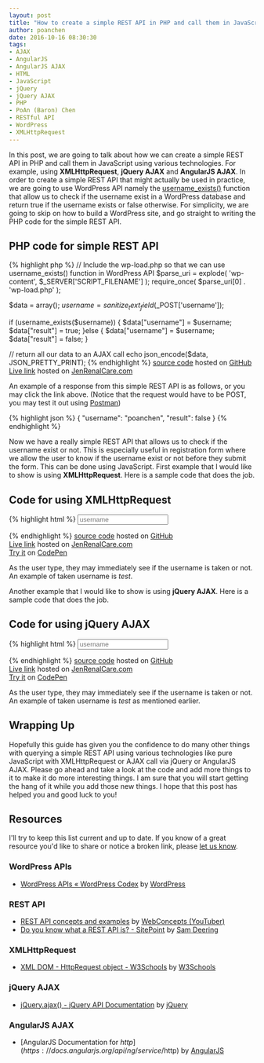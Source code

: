 ```yaml
---
layout: post
title: "How to create a simple REST API in PHP and call them in JavaScript"
author: poanchen
date: 2016-10-16 08:30:30
tags:
- AJAX
- AngularJS
- AngularJS AJAX
- HTML
- JavaScript
- jQuery
- jQuery AJAX
- PHP
- PoAn (Baron) Chen
- RESTful API
- WordPress
- XMLHttpRequest
---
```

In this post, we are going to talk about how we can create a simple REST API in PHP and call them in JavaScript using various technologies. For example, using **XMLHttpRequest**, **jQuery AJAX** and **AngularJS AJAX**. In order to create a simple REST API that might actually be used in practice, we are going to use WordPress API namely the [username_exists()](https://codex.wordpress.org/Function_Reference/username_exists) function that allow us to check if the username exist in a WordPress database and return true if the username exists or false otherwise. For simplicity, we are going to skip on how to build a WordPress site, and go straight to writing the PHP code for the simple REST API.

## PHP code for simple REST API 
{% highlight php %}
  // Include the wp-load.php so that we can use username_exists() function in WordPress API
  $parse_uri = explode( 'wp-content', $_SERVER['SCRIPT_FILENAME'] );
  require_once( $parse_uri[0] . 'wp-load.php' );

  $data = array();
  $username = sanitize_text_field($_POST['username']);

  if (username_exists($username)) {
    $data["username"] = $username;
    $data["result"] = true;
  }else {
    $data["username"] = $username;
    $data["result"] = false;
  }

  // return all our data to an AJAX call
  echo json_encode($data, JSON_PRETTY_PRINT);
{% endhighlight %}
<a href="https://github.com/poanchen/code-for-blog/blob/master/2016/10/16/how-to-create-simple-rest-api-in-php-and-call-them-in-js/checkIfUsernameExist.php" target="_blank">source code</a> hosted on <a href="https://github.com" target="_blank">GitHub</a><br>
<a href="https://www.jenrenalcare.com/upload/poanchen.github.io/sample-code/2016/10/16/how-to-create-simple-rest-api-in-php-and-call-them-in-js/checkIfUsernameExist.php" target="_blank">Live link</a> hosted on <a href="https://www.jenrenalcare.com" target="_blank">JenRenalCare.com</a>

An example of a response from this simple REST API is as follows, or you may click the link above. (Notice that the request would have to be POST, you may test it out using [Postman](https://chrome.google.com/webstore/detail/postman/fhbjgbiflinjbdggehcddcbncdddomop?hl=en))

{% highlight json %}
  { "username": "poanchen", "result": false }
{% endhighlight %}

Now we have a really simple REST API that allows us to check if the username exist or not. This is especially useful in registration form where we allow the user to know if the username exist or not before they submit the form. This can be done using JavaScript. First example that I would like to show is using **XMLHttpRequest**. Here is a sample code that does the job.<br>

## Code for using XMLHttpRequest
{% highlight html %}
  <input type="text" id="username" name="username" placeholder="username">
  <p id="usernameResult"></p>
  <script type="text/javascript">
    var usernameSelected = document.getElementById('username');
    var usernameWarning = document.getElementById('usernameResult');

    usernameSelected.addEventListener('keyup', function() {
      var request = new XMLHttpRequest();
      var url = "https://www.jenrenalcare.com/upload/poanchen.github.io/sample-code/2016/10/16/how-to-create-simple-rest-api-in-php-and-call-them-in-js/checkIfUsernameExist.php";
      var params = "username=" + usernameSelected.value;

      request.open('POST', url, true);
      request.setRequestHeader("Content-type", "application/x-www-form-urlencoded");
      request.onreadystatechange = function() {
        if (request.readyState === XMLHttpRequest.DONE) {
          if (request.status === 200) {
            var response = JSON.parse(request.response);
            if (response.result) {
              usernameWarning.innerHTML = "The username you typed has been used!";
            }else{
              usernameWarning.innerHTML = "You may freely use this username!";
            }
          }
        }
      };
      request.send(params);
    });
  </script>
{% endhighlight %}
<a href="https://github.com/poanchen/code-for-blog/blob/master/2016/10/16/how-to-create-simple-rest-api-in-php-and-call-them-in-js/checkIfUsernameExistXML.html" target="_blank">source code</a> hosted on <a href="https://github.com" target="_blank">GitHub</a><br>
<a href="https://www.jenrenalcare.com/upload/poanchen.github.io/sample-code/2016/10/16/how-to-create-simple-rest-api-in-php-and-call-them-in-js/checkIfUsernameExistXML.html" target="_blank">Live link</a> hosted on <a href="https://www.jenrenalcare.com" target="_blank">JenRenalCare.com</a><br>
<a href="https://codepen.io/poanchen/pen/MbJNod?editors=101" target="_blank">Try it</a> on <a href="https://codepen.io" target="_blank">CodePen</a>

As the user type, they may immediately see if the username is taken or not. An example of taken username is *test*.

Another example that I would like to show is using **jQuery AJAX**. Here is a sample code that does the job.

## Code for using jQuery AJAX
{% highlight html %}
    <input type="text" id="username" name="username" placeholder="username">
    <p id="usernameResult"></p>
    <script src="//ajax.googleapis.com/ajax/libs/jquery/1.12.4/jquery.min.js"></script>
    <script type="text/javascript">
      $(document).ready(function () {
        var usernameSelected = $('#username');
        var usernameWarning = $('#usernameResult');

        usernameSelected.keyup(function() {
          var url = "https://www.jenrenalcare.com/upload/poanchen.github.io/sample-code/2016/10/16/how-to-create-simple-rest-api-in-php-and-call-them-in-js/checkIfUsernameExist.php";
          var formData = {
            'username' : usernameSelected.val()
          };

          $.ajax({
            type : 'POST',
            url : url,
            data : formData,
            dataType : 'JSON',
            encode : true,
            success: function (response, status, xhr) {
              if (response.result) {
                usernameWarning.html("The username you typed has been used!");
              }else{
                usernameWarning.html("You may freely use this username!");
              }
            },
            error: function (xhr, status, error) {
              usernameWarning.html("Something went wrong!");
            }
          });
        });
     });
    </script>
{% endhighlight %}
<a href="https://github.com/poanchen/code-for-blog/blob/master/2016/10/16/how-to-create-simple-rest-api-in-php-and-call-them-in-js/checkIfUsernameExistJquery.html" target="_blank">source code</a> hosted on <a href="https://github.com" target="_blank">GitHub</a><br>
<a href="https://www.jenrenalcare.com/upload/poanchen.github.io/sample-code/2016/10/16/how-to-create-simple-rest-api-in-php-and-call-them-in-js/checkIfUsernameExistJquery.html" target="_blank">Live link</a> hosted on <a href="https://www.jenrenalcare.com" target="_blank">JenRenalCare.com</a><br>
<a href="https://codepen.io/poanchen/pen/eBgqwJ?editors=101" target="_blank">Try it</a> on <a href="https://codepen.io" target="_blank">CodePen</a>

As the user type, they may immediately see if the username is taken or not. An example of taken username is *test* as mentioned earlier.

Another example that I would like to show is using **AngularJS AJAX**. Here is a sample code that does the job.

## Code for using AngularJS AJAX
{% highlight html %}
  <div ng-app="usernameApp" ng-controller="usernameController">
    <input type="text" ng-model="username" ng-keyup="usernameKeyup()" placeholder="username">
    <p>{% raw %}{{ return_message }}{% endraw %}</p>
  </div>
  <script src="//ajax.googleapis.com/ajax/libs/angularjs/1.4.8/angular.min.js"></script>
  <script type="text/javascript">
    var usernameApp = angular.module('usernameApp', []);
    
    usernameApp.controller('usernameController', function ($scope, $http) {
      $scope.usernameKeyup = function() {
        $http.defaults.headers.post["Content-Type"] = "application/x-www-form-urlencoded";

        var url = "https://www.jenrenalcare.com/upload/poanchen.github.io/sample-code/2016/10/16/how-to-create-simple-rest-api-in-php-and-call-them-in-js/checkIfUsernameExist.php";
        var formData = "username=" + $scope.username;

        $http.post(url, formData)
        .success(function (response, status, headers, config) {
          if (response.result) {
            $scope.return_message = "The username you typed has been used!";
          }else{
            $scope.return_message = "You may freely use this username!";
          }
        })
        .error(function (data, status, header, config) {
          $scope.return_message = "Something went wrong!";
        });
      };
    });
  </script>
{% endhighlight %}
<a href="https://github.com/poanchen/code-for-blog/blob/master/2016/10/16/how-to-create-simple-rest-api-in-php-and-call-them-in-js/checkIfUsernameExistAngular.html" target="_blank">source code</a> hosted on <a href="https://github.com" target="_blank">GitHub</a><br>
<a href="https://www.jenrenalcare.com/upload/poanchen.github.io/sample-code/2016/10/16/how-to-create-simple-rest-api-in-php-and-call-them-in-js/checkIfUsernameExistAngular.html" target="_blank">Live link</a> hosted on <a href="https://www.jenrenalcare.com" target="_blank">JenRenalCare.com</a><br>
<a href="https://codepen.io/poanchen/pen/Lbxwwj?editors=101" target="_blank">Try it</a> on <a href="https://codepen.io" target="_blank">CodePen</a>

As the user type, they may immediately see if the username is taken or not. An example of taken username is *test* as mentioned earlier.

## Wrapping Up

Hopefully this guide has given you the confidence to do many other things with querying a simple REST API using various technologies like pure JavaScript with XMLHttpRequest or AJAX call via jQuery or AngularJS AJAX. Please go ahead and take a look at the code and add more things to it to make it do more interesting things. I am sure that you will start getting the hang of it while you add those new things. I hope that this post has helped you and good luck to you!

## Resources

I'll try to keep this list current and up to date. If you know of a great resource you'd like to share or notice a broken link, please [let us know](https://github.com/poanchen/poanchen.github.io/issues).

### WordPress APIs
* [WordPress APIs « WordPress Codex](https://codex.wordpress.org/WordPress_APIs) by [WordPress](https://wordpress.org/)

### REST API
* [REST API concepts and examples](https://www.youtube.com/watch?v=7YcW25PHnAA) by [WebConcepts (YouTuber)](https://www.youtube.com/channel/UCV4-mrR8UZh6AsWZbmW5uhQ)
* [Do you know what a REST API is? - SitePoint](https://www.sitepoint.com/developers-rest-api/) by [Sam Deering](https://www.sitepoint.com/author/sdeering/)

### XMLHttpRequest
* [XML DOM - HttpRequest object - W3Schools](http://www.w3schools.com/xml/dom_http.asp) by [W3Schools](http://www.w3schools.com/)

### jQuery AJAX
* [jQuery.ajax() - jQuery API Documentation](http://api.jquery.com/jquery.ajax/) by [jQuery](http://jquery.com/)

### AngularJS AJAX
* [AngularJS Documentation for $http](https://docs.angularjs.org/api/ng/service/$http) by [AngularJS](https://angularjs.org/)